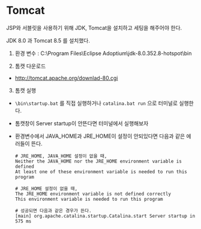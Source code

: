 # Tomcat

JSP와 서블릿을 사용하기 위해 JDK, Tomcat을 설치하고 세팅을 해주어야 한다.

JDK 8.0 과 Tomcat 8.5 를 설치했다.

1. 환경 변수 : C:\Program Files\Eclipse Adoptium\jdk-8.0.352.8-hotspot\bin

2. 톰캣 다운로드
  - http://tomcat.apache.org/downlad-80.cgi

3. 톰캣 실행
  - `\bin\startup.bat` 를 직접 실행하거나 `catalina.bat run` 으로 터미널로 실행한다.
  - 톰캣창이 Server startup이 안뜬다면 터미널에서 실행해보자
  - 환경변수에서 JAVA_HOME과 JRE_HOME이 설정이 안되있다면 다음과 같은 에러들이 뜬다.

    ```
    # JRE_HOME, JAVA_HOME 설정이 없을 때,
    Neither the JAVA_HOME nor the JRE_HOME environment variable is defined
    At least one of these environment variable is needed to run this program
    ```

    ```
    # JRE_HOME 설정이 없을 때,
    The JRE_HOME environment variable is not defined correctly
    This environment variable is needed to run this program
    ```

    ```
    # 성공되면 다음과 같은 경우가 뜬다.
    [main] org.apache.catalina.startup.Catalina.start Server startup in 575 ms
    ```


